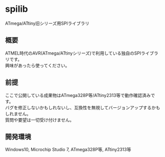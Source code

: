 # spilib
ATmega/ATtiny旧シリーズ用SPIライブラリ

## 概要
ATMEL時代のAVR(ATmega/ATtinyシリーズ)で利用している独自のSPIライブラリです。  
興味があったら使ってください。

## 前提
ここで公開している成果物はATmega328P等/ATtiny2313等で動作確認済みです。  
バグを修正しないかもしれないし、互換性を無視してバージョンアップするかもしれません。  
質問や要望は一切受け付けません。  

## 開発環境
Windows10, Microchip Studio 7, ATmega328P等, ATtiny2313等
